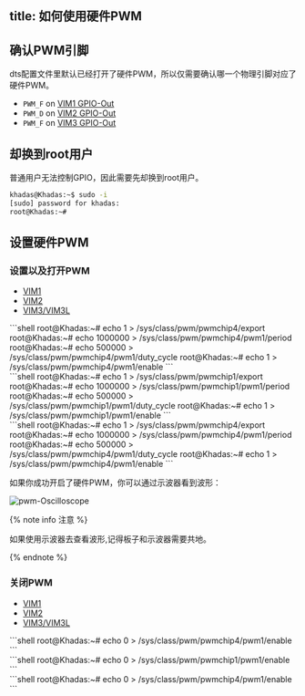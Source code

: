 title: 如何使用硬件PWM
---

## 确认PWM引脚

dts配置文件里默认已经打开了硬件PWM，所以仅需要确认哪一个物理引脚对应了硬件PWM。

* `PWM_F` on [VIM1 GPIO-Out](/android/zh-cn/vim1/index.html#GPIO-Pin-Out)
* `PWM_D` on [VIM2 GPIO-Out](/zh-cn/vim2/index.html#GPIO-Pinout)
* `PWM_F` on [VIM3 GPIO-Out](/zh-cn/vim3/index.html#GPIO-Pinout)

## 却换到root用户

普通用户无法控制GPIO，因此需要先却换到root用户。

```bash
khadas@Khadas:~$ sudo -i
[sudo] password for khadas:
root@Khadas:~#
```

## 设置硬件PWM

### 设置以及打开PWM

<ul class="nav nav-tabs" id="myTab" role="tablist">
  <li class="nav-item" role="presentation">
    <a class="nav-link active" id="home-tab" data-toggle="tab" href="#vim1-enable" role="tab" aria-controls="vim1" aria-selected="true">VIM1</a>
  </li>
  <li class="nav-item" role="presentation">
    <a class="nav-link" id="profile-tab" data-toggle="tab" href="#vim2-enable" role="tab" aria-controls="vim2" aria-selected="false">VIM2</a>
  </li>
  <li class="nav-item" role="presentation">
    <a class="nav-link" id="contact-tab" data-toggle="tab" href="#vim3-enable" role="tab" aria-controls="vim3" aria-selected="false">VIM3/VIM3L</a>
  </li>
</ul>
<div class="tab-content" id="myTabContent">
  <div class="tab-pane fade show active" id="vim1-enable" role="tabpanel" aria-labelledby="vim1-tab">
    ```shell
    root@Khadas:~# echo 1 > /sys/class/pwm/pwmchip4/export
    root@Khadas:~# echo 1000000 > /sys/class/pwm/pwmchip4/pwm1/period
    root@Khadas:~# echo 500000 > /sys/class/pwm/pwmchip4/pwm1/duty_cycle
    root@Khadas:~# echo 1 > /sys/class/pwm/pwmchip4/pwm1/enable
    ```
  </div>
  <div class="tab-pane fade" id="vim2-enable" role="tabpanel" aria-labelledby="vim2-tab">
    ```shell
    root@Khadas:~# echo 1 > /sys/class/pwm/pwmchip1/export
    root@Khadas:~# echo 1000000 > /sys/class/pwm/pwmchip1/pwm1/period
    root@Khadas:~# echo 500000 > /sys/class/pwm/pwmchip1/pwm1/duty_cycle
    root@Khadas:~# echo 1 > /sys/class/pwm/pwmchip1/pwm1/enable
    ```
  </div>
  <div class="tab-pane fade" id="vim3-enable" role="tabpanel" aria-labelledby="vim3-tab">
    ```shell
    root@Khadas:~# echo 1 > /sys/class/pwm/pwmchip4/export
    root@Khadas:~# echo 1000000 > /sys/class/pwm/pwmchip4/pwm1/period
    root@Khadas:~# echo 500000 > /sys/class/pwm/pwmchip4/pwm1/duty_cycle
    root@Khadas:~# echo 1 > /sys/class/pwm/pwmchip4/pwm1/enable
    ```
  </div>
</div>

如果你成功开启了硬件PWM，你可以通过示波器看到波形：

![pwm-Oscilloscope](/android/images/vim1/pwm-Oscilloscope.jpg)

{% note info 注意 %}

如果使用示波器去查看波形,记得板子和示波器需要共地。

{% endnote %}

### 关闭PWM

<ul class="nav nav-tabs" id="myTab" role="tablist">
  <li class="nav-item" role="presentation">
    <a class="nav-link active" id="home-tab" data-toggle="tab" href="#vim1-disable" role="tab" aria-controls="vim1" aria-selected="true">VIM1</a>
  </li>
  <li class="nav-item" role="presentation">
    <a class="nav-link" id="profile-tab" data-toggle="tab" href="#vim2-disable" role="tab" aria-controls="vim2" aria-selected="false">VIM2</a>
  </li>
  <li class="nav-item" role="presentation">
    <a class="nav-link" id="contact-tab" data-toggle="tab" href="#vim3-disable" role="tab" aria-controls="vim3" aria-selected="false">VIM3/VIM3L</a>
  </li>
</ul>
<div class="tab-content" id="myTabContent">
  <div class="tab-pane fade show active" id="vim1-disable" role="tabpanel" aria-labelledby="vim1-tab">
  ```shell
  root@Khadas:~# echo 0 > /sys/class/pwm/pwmchip4/pwm1/enable
  ```
  </div>
  <div class="tab-pane fade" id="vim2-disable" role="tabpanel" aria-labelledby="vim2-tab">
  ```shell
  root@Khadas:~# echo 0 > /sys/class/pwm/pwmchip1/pwm1/enable
  ```
  </div>
  <div class="tab-pane fade" id="vim3-disable" role="tabpanel" aria-labelledby="vim3-tab">
  ```shell
  root@Khadas:~# echo 0 > /sys/class/pwm/pwmchip4/pwm1/enable
  ```
  </div>
</div>


